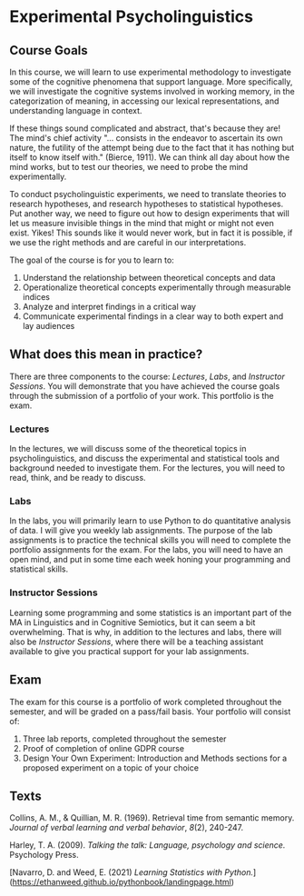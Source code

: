 # Experimental Psycholinguistics

## Course Goals
In this course, we will learn to use experimental methodology to investigate some of the cognitive phenomena that support language. More specifically, we will investigate the cognitive systems involved in working memory, in the categorization of meaning, in accessing our lexical representations, and understanding language in context. 

If these things sound complicated and abstract, that's because they are! The mind's chief activity "... consists in the endeavor to ascertain its own nature, the futility of the attempt being due to the fact that it has nothing but itself to know itself with." (Bierce, 1911). We can think all day about how the mind works, but to test our theories, we need to probe the mind experimentally.

To conduct psycholinguistic experiments, we need to translate theories to research hypotheses, and research hypotheses to statistical hypotheses. Put another way, we need to figure out how to design experiments that will let us measure invisible things in the mind that might or might not even exist. Yikes! This sounds like it would never work, but in fact it is possible, if we use the right methods and are careful in our interpretations.

The goal of the course is for you to learn to:

1. Understand the relationship between theoretical concepts and data
2. Operationalize theoretical concepts experimentally through measurable indices
3. Analyze and interpret findings in a critical way
4. Communicate experimental findings in a clear way to both expert and lay audiences

## What does this mean in practice?
There are three components to the course: _Lectures_, _Labs_, and  _Instructor Sessions_. You will demonstrate that you have achieved the course goals through the submission of a portfolio of your work. This portfolio is the exam.

### Lectures
In the lectures, we will discuss some of the theoretical topics in psycholinguistics, and discuss the experimental and statistical tools and background needed to investigate them. For the lectures, you will need to read, think, and be ready to discuss. 

### Labs
In the labs, you will primarily learn to use Python to do quantitative analysis of data. I will give you weekly lab assignments. The purpose of the lab assignments is to practice the technical skills you will need to complete the portfolio assignments for the exam. For the labs, you will need to have an open mind, and put in some time each week honing your programming and statistical skills.

### Instructor Sessions
Learning some programming and some statistics is an important part of the MA in Linguistics and in Cognitive Semiotics, but it can seem a bit overwhelming. That is why, in addition to the lectures and labs, there will also be _Instructor Sessions_, where there will be a teaching assistant available to give you practical support for your lab assignments. 

## Exam
The exam for this course is a portfolio of work completed throughout the semester, and will be graded on a pass/fail basis. Your portfolio will consist of:

1. Three lab reports, completed throughout  the semester
2. Proof of completion of online GDPR course
3. Design Your Own Experiment: Introduction and Methods sections for a proposed experiment on a topic of your choice



## Texts

Collins, A. M., & Quillian, M. R. (1969). Retrieval time from semantic memory. _Journal of verbal learning and verbal behavior_, _8_(2), 240-247.

Harley, T. A. (2009). _Talking the talk: Language, psychology and science._ Psychology Press.

[Navarro, D. and Weed, E. (2021) _Learning Statistics with Python._] (https://ethanweed.github.io/pythonbook/landingpage.html)









